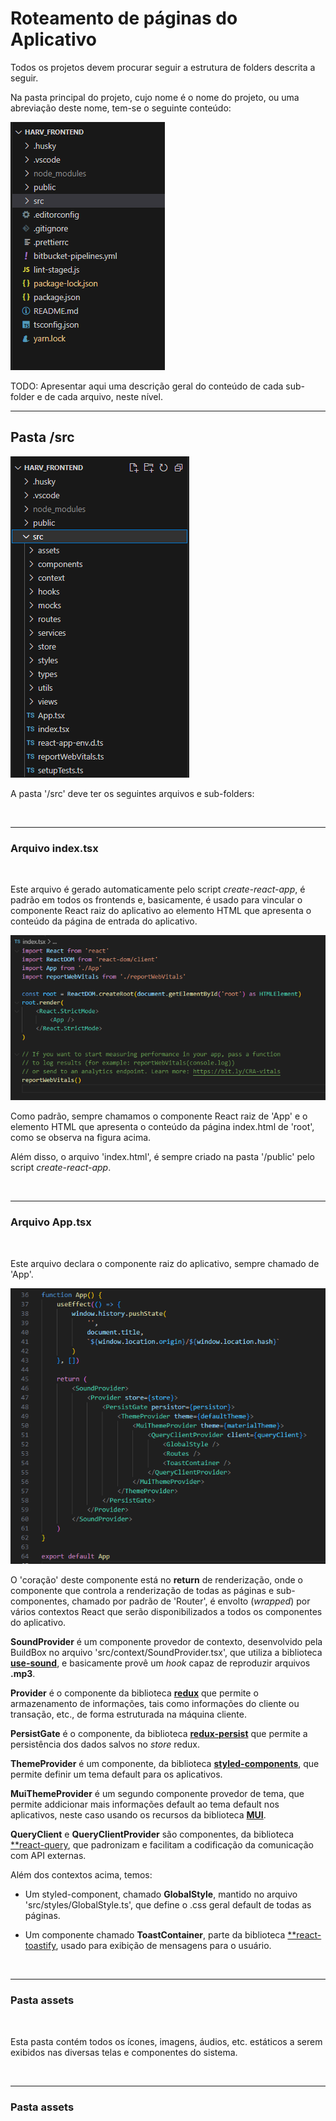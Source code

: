 # Roteamento de páginas do Aplicativo

Todos os projetos devem procurar seguir a estrutura de folders descrita a seguir.

Na pasta principal do projeto, cujo nome é o nome do projeto, ou uma abreviação deste nome, tem-se o seguinte conteúdo:

![Project Folder Structure](./images/project-folder-structure.png)

TODO: Apresentar aqui uma descrição geral do conteúdo de cada sub-folder e de cada arquivo, neste nível.
<br>

***

## Pasta /src

![/src Folder](./images/src-folder.png)

A pasta '/src' deve ter os seguintes arquivos e sub-folders:

<br>

***

### Arquivo **index.tsx**

<br>

Este arquivo é gerado automaticamente pelo script *create-react-app*, é padrão em todos os frontends e, basicamente, é usado para vincular o componente React raiz do aplicativo ao elemento HTML que apresenta o conteúdo da página de entrada do aplicativo.

![index.tsx contents](./images/index.tsx.png)

Como padrão, sempre chamamos o componente React raiz de 'App' e o elemento HTML que apresenta o conteúdo da página index.html de 'root', como se observa na figura acima.

Além disso, o arquivo 'index.html', é sempre criado na pasta '/public' pelo script *create-react-app*.

<br>

***

### Arquivo **App.tsx**

<br>

Este arquivo declara o componente raiz do aplicativo, sempre chamado de 'App'.

![App component](./images/app-component.png)

O 'coração' deste componente está no **return** de renderização, onde o componente que controla a renderização de todas as páginas e sub-componentes, chamado por padrão de 'Router', é envolto (*wrapped*) por vários contextos React que serão disponibilizados a todos os componentes do aplicativo.

**SoundProvider** é um componente provedor de contexto, desenvolvido pela BuildBox no arquivo 'src/context/SoundProvider.tsx', que utiliza a biblioteca [**use-sound**](https://github.com/joshwcomeau/use-sound#readme), e basicamente provê um *hook* capaz de reproduzir arquivos **.mp3**.

**Provider** é o componente da biblioteca [**redux**](https://react-redux.js.org/) que permite o armazenamento de informações, tais como informações do cliente ou transação, etc., de forma estruturada na máquina cliente.

**PersistGate** é o componente, da biblioteca [**redux-persist**](https://github.com/rt2zz/redux-persist) que permite a persistência dos dados salvos no *store* redux.

**ThemeProvider** é um componente, da biblioteca [**styled-components**](https://styled-components.com/), que permite definir um tema default para os aplicativos.

**MuiThemeProvider** é um segundo componente provedor de tema, que permite addicionar mais informações default ao tema default nos aplicativos, neste caso usando os recursos da biblioteca [**MUI**](https://mui.com/).

**QueryClient** e **QueryClientProvider** são componentes, da biblioteca [**react-query](https://tanstack.com/query/latest), que padronizam e facilitam a codificação da comunicação com API externas.

Além dos contextos acima, temos:

- Um styled-component, chamado **GlobalStyle**, mantido no arquivo 'src/styles/GlobalStyle.ts', que define o .css geral default de todas as páginas.

- Um componente chamado **ToastContainer**, parte da biblioteca [**react-toastify](https://fkhadra.github.io/react-toastify), usado para exibição de mensagens para o usuário.

<br>

***

### Pasta **assets**

<br>

Esta pasta contém todos os ícones, imagens, áudios, etc. estáticos a serem exibidos nas diversas telas e componentes do sistema.

<br>

***

### Pasta **assets**

<br>

